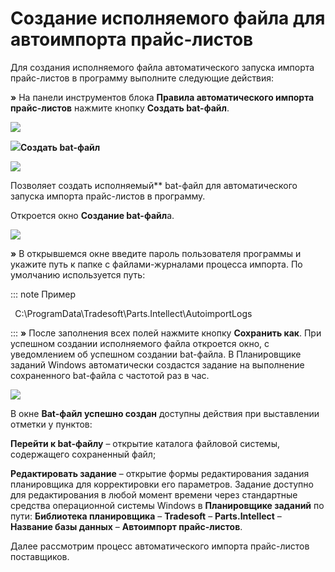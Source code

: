 # Создание исполняемого файла для автоимпорта прайс-листов

Для создания исполняемого файла автоматического запуска импорта прайс-листов в программу выполните следующие действия:

**»** На панели инструментов блока **Правила автоматического импорта прайс-листов** нажмите кнопку **Создать bat-файл**. 

![](274.png)

![](006.png)**Создать bat-файл**

![](275.png)

Позволяет создать исполняемый** bat-файл для автоматического запуска импорта прайс-листов в программу.

Откроется окно **Создание bat-файл**а.

![](276.png)

**»** В открывшемся окне введите пароль пользователя программы и укажите путь к папке с файлами-журналами процесса импорта. По умолчанию используется путь:

::: note Пример

` `C:\ProgramData\Tradesoft\Parts.Intellect\AutoimportLogs

:::
**»** После заполнения всех полей нажмите кнопку **Сохранить как**. При успешном создании исполняемого файла откроется окно, с уведомлением об успешном создании bat-файла. В Планировщике заданий Windows автоматически создастся задание на выполнение сохраненного bat-файла с частотой раз в час.

![](277.png)

В окне **Bat-файл успешно создан** доступны действия при выставлении отметки у пунктов:

**Перейти к bat-файлу** – открытие каталога файловой системы, содержащего сохраненный файл;

**Редактировать задание** – открытие формы редактирования задания планировщика для корректировки его параметров. Задание доступно для редактирования в любой момент времени через стандартные средства операционной системы Windows в **Планировщике заданий** по пути: **Библиотека планировщика** – **Tradesoft** – **Parts.Intellect** – **Название базы данных** – **Автоимпорт прайс-листов**.

Далее рассмотрим процесс автоматического импорта прайс-листов поставщиков.

